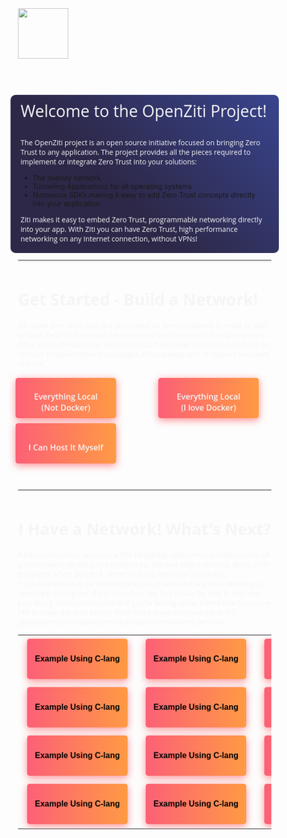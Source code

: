 <style>
div#wrapper{
background: linear-gradient(90deg, rgba(244,4,77,1) 0%, rgba(0,104,249,1) 100%);
}
a.contribution-link{
background: white;
border-radius: 20px;
}
.subnav.navbar.navbar-default{
    visibility: hidden;
}
article li{
color: whitesmoke;

            font-family: 'Open Sans', Tahoma, Helvetica, sans-serif;
}
.headerCallout {
    border-radius: 10px;
    margin-right: -15px;
    margin-left: -15px;
    padding-left: 20px;
    padding-right: 20px;
    padding-bottom: 5px; 
    background: linear-gradient(45deg, #2d2848 40%, #425cc7 150%);
}

p{
    font-family: 'Open Sans', Tahoma, Helvetica, sans-serif;
    color: whitesmoke;
}
h1, p.h1{
    font-family: 'Russo One', 'Open Sans', Tahoma, Helvetica, sans-serif;
    font-size: xx-large;
    color: whitesmoke;
    padding-top: 10px;
}
span .emphasis{
    font-weight: bold;
    font-style: italic;
}
.row {
    flex: 0 0 100%;
    max-width: 100%;
    display: flex;
    flex-wrap: wrap;
    margin-right: -15px;
    margin-left: -15px;
    font-family: 'Open Sans', Tahoma, Helvetica, sans-serif;
}
.col-lg-12 {
    flex: 0 0 100%;
    max-width: 100%;
    font-family: "Russo One", 'Open Sans', Tahoma, Helvetica, sans-serif;
    justify-content: space-between;
}
.row {
    display: flex;
    flex-wrap: wrap;
    margin-right: -15px;
    margin-left: -15px;
    justify-content: space-between;
}
.features-small-item {
    cursor: pointer;
    display: block;
    background: whitesmoke;
    box-shadow: 0 2px 48px 0 rgb(0 0 0 / 20%);
    border-radius: 10px;
    text-align: center;
    transition: all 0.3s ease 0s;
    position: relative;
    margin: 10px;
}


.btn-hover.color-9 {
    background-image: linear-gradient(to right, #25aae1, #4481eb, #04befe, #3f86ed);
    box-shadow: 0 4px 15px 0 rgba(65, 132, 234, 0.75);
}
.btn-hover.color-4 {
    background-image: linear-gradient(to right, #fc6076, #ff9a44, #ef9d43, #e75516);
    box-shadow: 0 4px 15px 0 rgba(252, 104, 110, 0.75);
    height: 80px;
}
.color-4 p {
    margin-bottom: unset;
}
.btn-hover {
    width: 200px;
    font-size: 16px;
    font-weight: 600;
    color: black;
    cursor: pointer;
    margin: 5px 10px;
    height: 80px;
    text-align:center;
    border: none;
    background-size: 300% 100%;

    border-radius: 5px;
    -moz-transition: all .4s ease-in-out;
    -o-transition: all .4s ease-in-out;
    -webkit-transition: all .4s ease-in-out;
    transition: all .4s ease-in-out;
}

.btn-hover:hover {
    height: 80px;
    background-position: 100% 0;
    -moz-transition: all .4s ease-in-out;
    -o-transition: all .4s ease-in-out;
    -webkit-transition: all .4s ease-in-out;
    transition: all .4s ease-in-out;
}

.btn-hover:focus {
    outline: none;
}

a{
    text-decoration-line: underline;
    color: whitesmoke;
    position: relative;
}
a:hover{
    color: #ffb87c;
    text-decoration-line: underline !important;
}
.table-striped{
    background: none !important;
    outline: none !important;
    horiz-align: center !important;
}

</style>

<img src="https://ziti.dev/wp-content/uploads/2020/01/ziti.dev_.alt2_.png" height="100px" class="alignleft size-full wp-image-6451" style="margin-bottom: 40px;"/>

<div class="headerCallout">
    <p class="h1">Welcome to the OpenZiti Project!</p>
    <p>The OpenZiti project is an open source initiative focused on bringing Zero Trust to any application. 
The project provides all the pieces required to implement or integrate Zero Trust into your solutions:</p>
<ul>
<li>The overlay network</li>
<li>Tunneling Applications for all operating systems</li>
<li>Numerous SDKs making it easy to add Zero Trust concepts <span class="emphasis">directly into your application</span></li>
</ul>
<p>
Ziti makes it easy to embed Zero Trust, programmable networking directly into your app. With Ziti you can have
Zero Trust, high performance networking on any Internet connection, without VPNs!
</p>
</div>

<hr/>
<h1>Get Started - Build a Network!</h1>
<p>Ziti make Zero Trust easy but you'll need an overlay network in order to start on your Zero Trust journey. 
We recommend you start with a simple network. Once you understand the basic concepts it can make more sense to 
move on to more complex network topologies. Choose what sort of network you want to build.
</p>
<div class="col-lg-12">
    <div class="row">
        <button class="btn-hover color-4"><p>Everything Local<br/>(Not Docker)</p></button>
        <button class="btn-hover color-4"><p>Everything Local<br/>(I love Docker)</p></button>
        <button class="btn-hover color-4"><p>I Can Host It Myself</p></button>    
    </div>
</div>

<p>&nbsp;</p>
<hr/>

<h1>I Have a Network! What's Next?</h1>
<p>
Fantastic! Now that you have a [Ziti Network](~/ziti/overview.md#overview-of-a-ziti-network) all setup and ready to go, 
the next step is learning about all of the pieces which go into it. There's a lot to learn and 
[our docs](~/ziti/overview.md) are there to help you understand any extra details you need help ironing out. If the 
docs don't, we love issues for how to improve [our docs](~/ziti/overview.md) or if you're feeling up for it we'd love 
to see any PRs to make the docs better! You'll find a more extensive list of the 
[quickstarts](~/ziti/quickstarts/quickstart-overview.md) we have
</p>

<table>
<tr>
<td>
        <button class="btn-hover color-4">Example Using C-lang</button>
</td>
<td>
        <button class="btn-hover color-4">Example Using C-lang</button>
</td>
<td>
        <button class="btn-hover color-4">Example Using C-lang</button>
</td>
</tr>
<tr>
<td>
        <button class="btn-hover color-4">Example Using C-lang</button>
</td>
<td>
        <button class="btn-hover color-4">Example Using C-lang</button>
</td>
<td>
        <button class="btn-hover color-4">Example Using C-lang</button>
</td>
</tr>
<tr>
<td>
        <button class="btn-hover color-4">Example Using C-lang</button>
</td>
<td>
        <button class="btn-hover color-4">Example Using C-lang</button>
</td>
<td>
        <button class="btn-hover color-4">Example Using C-lang</button>
</td>
</tr>
<tr>
<td>
        <button class="btn-hover color-4">Example Using C-lang</button>
</td>
<td>
        <button class="btn-hover color-4">Example Using C-lang</button>
</td>
<td>
        <button class="btn-hover color-4">Example Using C-lang</button>
</td>
</tr>
</table>

<!--div class="col-lg-12">
    <div class="row">
        <button class="btn-hover color-4">Example Using C-lang</button>
        <button class="btn-hover color-4">Example Using Golang</button>
        <button class="btn-hover color-4"><p>I Can Host It Myself</p></button>
    </div>
</div>

<div class="col-lg-12">
    <div class="row">
        <button class="btn-hover color-4">Example Using C-lang</button>
        <button class="btn-hover color-4">Example Using Golang</button>
        <button class="btn-hover color-4"><p>I Can Host It Myself</p></button>    
    </div>
</div-->
